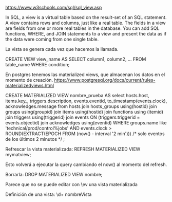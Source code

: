 https://www.w3schools.com/sql/sql_view.asp

In SQL, a view is a virtual table based on the result-set of an SQL statement.
A view contains rows and columns, just like a real table. The fields in a view are fields from one or more real tables in the database.
You can add SQL functions, WHERE, and JOIN statements to a view and present the data as if the data were coming from one single table.

La vista se genera cada vez que hacemos la llamada.

CREATE VIEW view_name AS
SELECT column1, column2, ...
FROM table_name
WHERE condition;


En postgres tenemos las materialized views, que almacenan los datos en el momento de creación.
https://www.postgresql.org/docs/current/rules-materializedviews.html

CREATE MATERIALIZED VIEW nombre_prueba AS
select
  hosts.host,
  items.key_,
  triggers.description,
  events.eventid,
  to_timestamp(events.clock),
  acknowledges.message
from
  hosts
  join hosts_groups using(hostid)
  join groups using(groupid)
  join items using(hostid)
  join functions using (itemid)
  join triggers using(triggerid)
  join events ON (triggers.triggerid = events.objectid)
  join acknowledges using(eventid)
WHERE
  groups.name like 'technical/prod/control%jobs'
  AND events.clock > ROUND(EXTRACT(EPOCH FROM (now() - interval '2 min'))) /* solo eventos de los últimos 2 minutos */
;

Refrescar la vista materializada:
REFRESH MATERIALIZED VIEW mymatview;

Esto volverá a ejecutar la query cambiando el now() al momento del refresh.

Borrarla:
DROP MATERIALIZED VIEW nombre;


Parece que no se puede editar con \ev una vista materializada


Definición de una vista:
\d+ nombreVista
